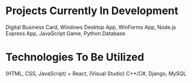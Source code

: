 # Projects Currently In Development
Digital Business Card,
Windows Desktop App,
WinForms App,
Node.js Express App,
JavaScript Game,
Python Database
# Technologies To Be Utilized
(HTML, CSS, JavaScript) + React,
(Visual Studio) C++/C#,
Django,
MySQL

